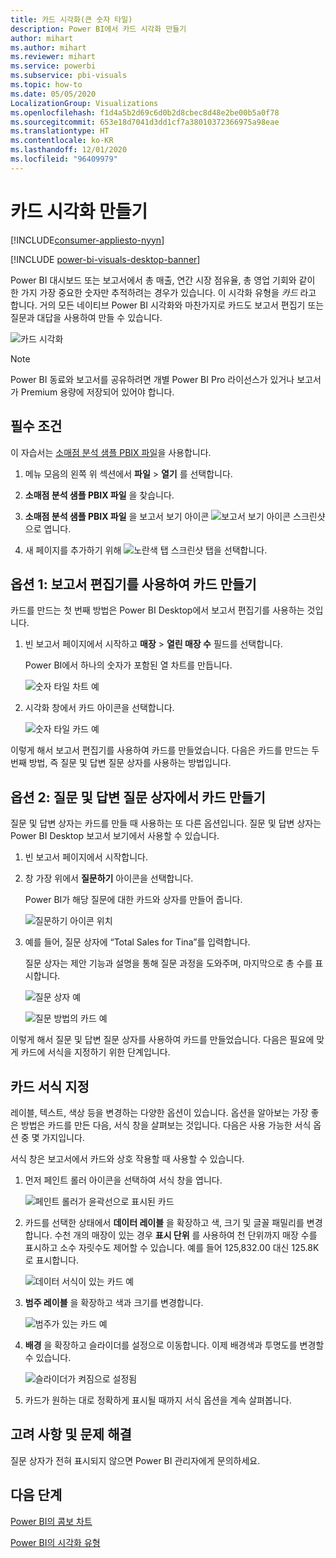 ```yaml
---
title: 카드 시각화(큰 숫자 타일)
description: Power BI에서 카드 시각화 만들기
author: mihart
ms.author: mihart
ms.reviewer: mihart
ms.service: powerbi
ms.subservice: pbi-visuals
ms.topic: how-to
ms.date: 05/05/2020
LocalizationGroup: Visualizations
ms.openlocfilehash: f1d4a5b2d69c6d0b2d8cbec8d48e2be00b5a0f78
ms.sourcegitcommit: 653e18d7041d3dd1cf7a38010372366975a98eae
ms.translationtype: HT
ms.contentlocale: ko-KR
ms.lasthandoff: 12/01/2020
ms.locfileid: "96409979"
---
```

# <a name="create-card-visualizations"></a>카드 시각화 만들기

[!INCLUDE[consumer-appliesto-nyyn](../includes/consumer-appliesto-nyyn.md)]

[!INCLUDE [power-bi-visuals-desktop-banner](../includes/power-bi-visuals-desktop-banner.md)]

Power BI 대시보드 또는 보고서에서 총 매출, 연간 시장 점유율, 총 영업 기회와 같이 한 가지 가장 중요한 숫자만 추적하려는 경우가 있습니다. 이 시각화 유형을 *카드* 라고 합니다. 거의 모든 네이티브 Power BI 시각화와 마찬가지로 카드도 보고서 편집기 또는 질문과 대답을 사용하여 만들 수 있습니다.

![카드 시각화](media/power-bi-visualization-card/pbi-opptuntiescard.png)

> [!NOTE]
> Power BI 동료와 보고서를 공유하려면 개별 Power BI Pro 라이선스가 있거나 보고서가 Premium 용량에 저장되어 있어야 합니다.

## <a name="prerequisite"></a>필수 조건

이 자습서는 [소매점 분석 샘플 PBIX 파일](https://download.microsoft.com/download/9/6/D/96DDC2FF-2568-491D-AAFA-AFDD6F763AE3/Retail%20Analysis%20Sample%20PBIX.pbix)을 사용합니다.

1. 메뉴 모음의 왼쪽 위 섹션에서 **파일** \> **열기** 를 선택합니다.
   
2. **소매점 분석 샘플 PBIX 파일** 을 찾습니다.

1. **소매점 분석 샘플 PBIX 파일** 을 보고서 보기 아이콘 ![보고서 보기 아이콘 스크린샷](media/power-bi-visualization-kpi/power-bi-report-view.png)으로 엽니다.

1. 새 페이지를 추가하기 위해 ![노란색 탭 스크린샷](media/power-bi-visualization-kpi/power-bi-yellow-tab.png) 탭을 선택합니다.

## <a name="option-1-create-a-card-using-the-report-editor"></a>옵션 1: 보고서 편집기를 사용하여 카드 만들기

카드를 만드는 첫 번째 방법은 Power BI Desktop에서 보고서 편집기를 사용하는 것입니다.

1. 빈 보고서 페이지에서 시작하고 **매장** \> **열린 매장 수** 필드를 선택합니다.

    Power BI에서 하나의 숫자가 포함된 열 차트를 만듭니다.

   ![숫자 타일 차트 예](media/power-bi-visualization-card/pbi-overview-chart.png)

2. 시각화 창에서 카드 아이콘을 선택합니다.

   ![숫자 타일 카드 예](media/power-bi-visualization-card/power-bi-card-visualization.png)

이렇게 해서 보고서 편집기를 사용하여 카드를 만들었습니다. 다음은 카드를 만드는 두 번째 방법, 즉 질문 및 답변 질문 상자를 사용하는 방법입니다.

## <a name="option-2-create-a-card-from-the-qa-question-box"></a>옵션 2: 질문 및 답변 질문 상자에서 카드 만들기
질문 및 답변 상자는 카드를 만들 때 사용하는 또 다른 옵션입니다. 질문 및 답변 상자는 Power BI Desktop 보고서 보기에서 사용할 수 있습니다.

1. 빈 보고서 페이지에서 시작합니다.

1. 창 가장 위에서 **질문하기** 아이콘을 선택합니다. 

    Power BI가 해당 질문에 대한 카드와 상자를 만들어 줍니다. 

   ![질문하기 아이콘 위치](media/power-bi-visualization-card/power-bi-q-and-a-overview.png)

2. 예를 들어, 질문 상자에 “Total Sales for Tina”를 입력합니다.

    질문 상자는 제안 기능과 설명을 통해 질문 과정을 도와주며, 마지막으로 총 수를 표시합니다.  

   ![질문 상자 예](media/power-bi-visualization-card/power-bi-q-and-a-box.png)

   ![질문 방법의 카드 예](media/power-bi-visualization-card/power-bi-q-and-a-card.png)

이렇게 해서 질문 및 답변 질문 상자를 사용하여 카드를 만들었습니다. 다음은 필요에 맞게 카드에 서식을 지정하기 위한 단계입니다.

## <a name="format-a-card"></a>카드 서식 지정
레이블, 텍스트, 색상 등을 변경하는 다양한 옵션이 있습니다. 옵션을 알아보는 가장 좋은 방법은 카드를 만든 다음, 서식 창을 살펴보는 것입니다. 다음은 사용 가능한 서식 옵션 중 몇 가지입니다. 

서식 창은 보고서에서 카드와 상호 작용할 때 사용할 수 있습니다. 

1. 먼저 페인트 롤러 아이콘을 선택하여 서식 창을 엽니다. 

    ![페인트 롤러가 윤곽선으로 표시된 카드](media/power-bi-visualization-card/power-bi-format-card-2.png)

2. 카드를 선택한 상태에서 **데이터 레이블** 을 확장하고 색, 크기 및 글꼴 패밀리를 변경합니다. 수천 개의 매장이 있는 경우 **표시 단위** 를 사용하여 천 단위까지 매장 수를 표시하고 소수 자릿수도 제어할 수 있습니다. 예를 들어 125,832.00 대신 125.8K로 표시합니다.

    ![데이터 서식이 있는 카드 예](media/power-bi-visualization-card/power-bi-card-format-2.png)

3.  **범주 레이블** 을 확장하고 색과 크기를 변경합니다.

    ![범주가 있는 카드 예](media/power-bi-visualization-card/power-bi-card-format-category.png)

4. **배경** 을 확장하고 슬라이더를 설정으로 이동합니다.  이제 배경색과 투명도를 변경할 수 있습니다.

    ![슬라이더가 켜짐으로 설정됨](media/power-bi-visualization-card/power-bi-format-color-2.png)

5. 카드가 원하는 대로 정확하게 표시될 때까지 서식 옵션을 계속 살펴봅니다. 

## <a name="considerations-and-troubleshooting"></a>고려 사항 및 문제 해결

질문 상자가 전혀 표시되지 않으면 Power BI 관리자에게 문의하세요.

## <a name="next-steps"></a>다음 단계
[Power BI의 콤보 차트](power-bi-visualization-combo-chart.md)

[Power BI의 시각화 유형](power-bi-visualization-types-for-reports-and-q-and-a.md)
